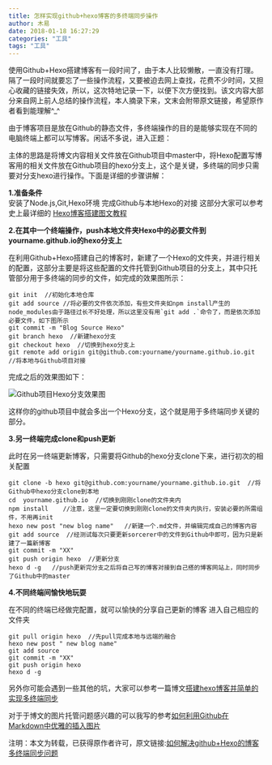 ```yaml
---
title: 怎样实现github+hexo博客的多终端同步操作
author: 木易
date: 2018-01-18 16:27:29
categories: "工具"
tags: "工具"
---
```

使用Github+Hexo搭建博客有一段时间了，由于本人比较懒散，一直没有打理。隔了一段时间就要忘了一些操作流程，又要被迫去网上查找，花费不少时间，又担心收藏的链接失效，所以，这次特地记录一下，以便下次方便找到。该文内容大部分来自网上前人总结的操作流程，本人摘录下来，文末会附带原文链接，希望原作者看到能理解^_^

由于博客项目是放在Github的静态文件，多终端操作的目的是能够实现在不同的电脑终端上都可以写博客。闲话不多说，进入正题：

主体的思路是将博文内容相关文件放在Github项目中master中，将Hexo配置写博客用的相关文件放在Github项目的hexo分支上，这个是关键，多终端的同步只需要对分支hexo进行操作。下面是详细的步骤讲解：

**1.准备条件**  
安装了Node.js,Git,Hexo环境 
完成Github与本地Hexo的对接 
这部分大家可以参考史上最详细的 [Hexo博客搭建图文教程](https://xuanwo.org/2015/03/26/hexo-intor/)

**2.在其中一个终端操作，push本地文件夹Hexo中的必要文件到yourname.github.io的hexo分支上**  

在利用Github+Hexo搭建自己的博客时，新建了一个Hexo的文件夹，并进行相关的配置，这部分主要是将这些配置的文件托管到Github项目的分支上，其中只托管部分用于多终端的同步的文件，如完成的效果图所示：

	git init  //初始化本地仓库
	git add source //将必要的文件依次添加，有些文件夹如npm install产生的node_modules由于路径过长不好处理，所以这里没有用`git add .`命令了，而是依次添加必要文件，如下图所示
	git commit -m "Blog Source Hexo"
	git branch hexo  //新建hexo分支
	git checkout hexo  //切换到hexo分支上
	git remote add origin git@github.com:yourname/yourname.github.io.git  //将本地与Github项目对接
完成之后的效果图如下：  
  
![Github项目Hexo分支效果图](http://oryaxqnti.bkt.clouddn.com/PushHexo.png)

这样你的github项目中就会多出一个Hexo分支，这个就是用于多终端同步关键的部分。

**3.另一终端完成clone和push更新**

此时在另一终端更新博客，只需要将Github的hexo分支clone下来，进行初次的相关配置  

	git clone -b hexo git@github.com:yourname/yourname.github.io.git  //将Github中hexo分支clone到本地
	cd  yourname.github.io  //切换到刚刚clone的文件夹内
	npm install    //注意，这里一定要切换到刚刚clone的文件夹内执行，安装必要的所需组件，不用再init
	hexo new post "new blog name"   //新建一个.md文件，并编辑完成自己的博客内容
	git add source  //经测试每次只要更新sorcerer中的文件到Github中即可，因为只是新建了一篇新博客
	git commit -m "XX"
	git push origin hexo  //更新分支
	hexo d -g   //push更新完分支之后将自己写的博客对接到自己搭的博客网站上，同时同步了Github中的master
**4.不同终端间愉快地玩耍**

在不同的终端已经做完配置，就可以愉快的分享自己更新的博客 
进入自己相应的文件夹

	git pull origin hexo  //先pull完成本地与远端的融合
	hexo new post " new blog name"
	git add source
	git commit -m "XX"
	git push origin hexo
	hexo d -g

另外你可能会遇到一些其他的坑，大家可以参考一篇博文[搭建hexo博客并简单的实现多终端同步](https://righere.github.io/2016/10/10/install-hexo/)

对于于博文的图片托管问题感兴趣的可以我写的参考[如何利用Github在Markdown中优雅的插入图片](https://righere.github.io/2016/10/10/install-hexo/)

注明：本文为转载，已获得原作者许可，原文链接:[如何解决github+Hexo的博客多终端同步问题](http://blog.csdn.net/Monkey_LZL/article/details/60870891)